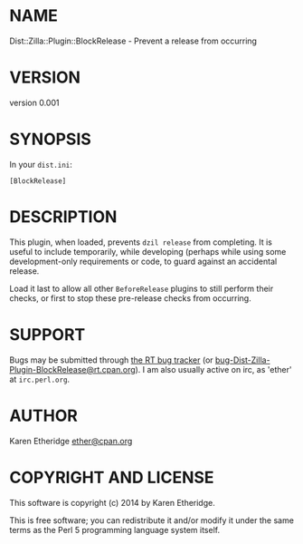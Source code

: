 # NAME

Dist::Zilla::Plugin::BlockRelease - Prevent a release from occurring

# VERSION

version 0.001

# SYNOPSIS

In your `dist.ini`:

    [BlockRelease]

# DESCRIPTION

This plugin, when loaded, prevents `dzil release` from completing. It is
useful to include temporarily, while developing (perhaps while using some
development-only requirements or code, to guard against an accidental release.

Load it last to allow all other `BeforeRelease` plugins to still perform
their checks, or first to stop these pre-release checks from occurring.

# SUPPORT

Bugs may be submitted through [the RT bug tracker](https://rt.cpan.org/Public/Dist/Display.html?Name=Dist-Zilla-Plugin-BlockRelease)
(or [bug-Dist-Zilla-Plugin-BlockRelease@rt.cpan.org](mailto:bug-Dist-Zilla-Plugin-BlockRelease@rt.cpan.org)).
I am also usually active on irc, as 'ether' at `irc.perl.org`.

# AUTHOR

Karen Etheridge <ether@cpan.org>

# COPYRIGHT AND LICENSE

This software is copyright (c) 2014 by Karen Etheridge.

This is free software; you can redistribute it and/or modify it under
the same terms as the Perl 5 programming language system itself.
